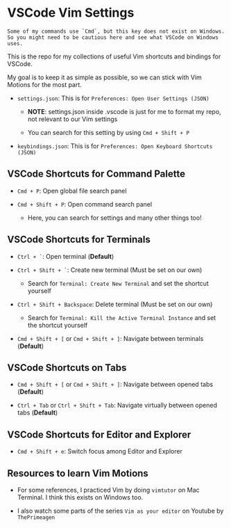 # VSCode Vim Settings 

```
Some of my commands use `Cmd`, but this key does not exist on Windows.
So you might need to be cautious here and see what VSCode on Windows uses.
```

This is the repo for my collections of useful Vim shortcuts and bindings for VSCode.

My goal is to keep it as simple as possible, so we can stick with Vim Motions for the most part.

- `` settings.json ``: This is for `Preferences: Open User Settings (JSON)` 

    - **NOTE**: settings.json inside .vscode is just for me to format my repo, not relevant to our Vim settings
 
    - You can search for this setting by using `` Cmd + Shift + P ``

- `` keybindings.json ``: This is for `Preferences: Open Keyboard Shortcuts (JSON)`

## VSCode Shortcuts for Command Palette

- `` Cmd + P ``: Open global file search panel

- `` Cmd + Shift + P ``: Open command search panel

    - Here, you can search for settings and many other things too!

## VSCode Shortcuts for Terminals

- `` Ctrl + ` ``: Open terminal (**Default**)

- `` Ctrl + Shift + ` ``: Create new terminal (Must be set on our own)

    - Search for `Terminal: Create New Terminal` and set the shortcut yourself

- `` Ctrl + Shift + Backspace ``: Delete terminal (Must be set on our own)

    - Search for `Terminal: Kill the Active Terminal Instance` and set the shortcut yourself

- `` Cmd + Shift + [ `` or `` Cmd + Shift + ] ``: Navigate between terminals (**Default**)

## VSCode Shortcuts on Tabs

- `` Cmd + Shift + [ `` or `` Cmd + Shift + ] ``: Navigate between opened tabs (**Default**)

- `` Ctrl + Tab `` or `` Ctrl + Shift + Tab ``: Navigate virtually between opened tabs (**Default**)

## VSCode Shortcuts for Editor and Explorer

- `` Cmd + Shift + e ``: Switch focus among Editor and Explorer

## Resources to learn Vim Motions

- For some references, I practiced Vim by doing `vimtutor` on Mac Terminal. I think this exists on Windows too.

- I also watch some parts of the series `Vim as your editor` on Youtube by `ThePrimeagen`
